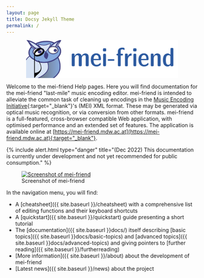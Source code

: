 ```yaml
---
layout: page
title: Docsy Jekyll Theme
permalink: /
---
```


<a href="https://mei-friend.mdw.ac.at" target="_blank">
    <img src="assets/img/menu-logo.png" alt="mei-friend logo" width="400px" style="margin:auto; display:block;"/>
</a>

Welcome to the mei-friend Help pages. Here you will find documentation for the mei-friend "last-mile" music encoding editor. 
mei-friend is intended to alleviate the common task of cleaning up encodings in the [Music Encoding Initiative](https://music-encoding.org/){:target="_blank"}'s (MEI) XML format. 
These may be generated via optical music recognition, or via conversion from other formats. mei-friend is a full-featured, cross-browser compatible Web application, with optimised performance and an extended set of features. The application is available online at [https://mei-friend.mdw.ac.at](https://mei-friend.mdw.ac.at){:target="_blank"}.

{% include alert.html type="danger" title="(Dec 2022) This documentation is currently under development and not yet recommended for public consumption." %}

<figure class="figure twothirdwidth left">
    <a href="https://mei-friend.mdw.ac.at" target="_blank">
        <img class="figure-img" src="{{ site.baseurl }}/assets/img/mei-friend-screenshot.png" 
            alt="Screenshot of mei-friend" />
    </a>
    <figcaption class="figure-caption">Screenshot of mei-friend</figcaption>
</figure>

In the navigation menu, you will find:
- A [cheatsheet]({{ site.baseurl }}/cheatsheet) with a comprehensive list of editing functions and their keyboard shortcuts
- A [quickstart]({{ site.baseurl }}/quickstart) guide presenting a short tutorial 
- The [documentation]({{ site.baseurl }}docs/) itself describing [basic topics]({{ site.baseurl }}docs/basic-topics) and [advanced topics]({{ site.baseurl }}docs/advanced-topics) and giving pointers to [further reading]({{ site.baseurl }}/furtherreading)
- [More information]({{ site.baseurl }}/about) about the development of mei-friend
- [Latest news]({{ site.baseurl }}/news) about the project

